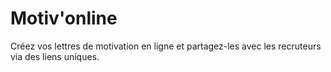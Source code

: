# Motiv'online
Créez vos lettres de motivation en ligne et partagez-les avec les recruteurs via des liens uniques.
